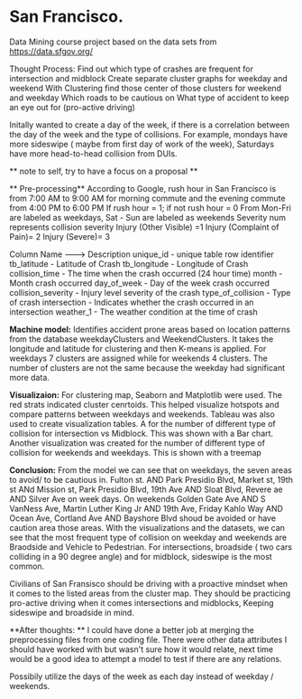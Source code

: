 # San Francisco.
Data Mining course project based on the data sets from https://data.sfgov.org/ 

Thought Process: 
Find out which type of crashes are frequent for intersection and midblock
Create separate cluster graphs for weekday and weekend
With Clustering find those center of those clusters for weekend and weekday
Which roads to be cautious on
What type of accident to keep an eye out for (pro-active driving) 

Initally wanted to create a day of the week, if there is a correlation between the day of the week and the type of collisions.
For example, mondays have more sideswipe ( maybe from first day of work of the week), Saturdays have more head-to-head collision from DUIs. 

 ** note to self, try to have a focus on a proposal **
	
** Pre-processing**
According to Google, rush hour in San Francisco is from 7:00 AM to 9:00 AM for morning commute and the evening commute from 4:00 PM to 6:00 PM
If rush hour  = 1; if not rush hour = 0
From Mon-Fri are labeled as weekdays, Sat - Sun are labeled as weekends
Severity num represents collision severity
Injury (Other Visible) =1
Injury (Complaint of Pain)= 2
Injury (Severe)= 3

Column Name ---> Description
unique_id - unique table row identifier
tb_latitude - Latitude of Crash
tb_longitude - Longitude of Crash
collision_time - The time when the crash occurred (24 hour time)
month - Month crash occurred
day_of_week - Day of the week crash occurred
collision_severity - Injury level severity of the crash
type_of_collision - Type of crash
intersection - Indicates whether the crash occurred in an intersection
weather_1 - The weather condition at the time of crash

**Machine model:**
  Identifies accident prone areas based on location patterns from the database weekdayClusters and WeekendClusters. It takes the longitude and latitude for clustering and then K-means is applied. For weekdays 7 clusters are assigned while for weekends 4 clusters. The number of clusters are not the same because the weekday had significant more data. 

**Visualizaion:**
  For clustering map, Seaborn and Matplotlib were used. The red strats indicated cluster cenrtoids. This helped visualize hotspots and compare patterns between weekdays and weekends. 
  Tableau was also used to create visualization tables. A  for the number of different type of collision for intersection vs Midblock. This was shown with a Bar chart. Another visualization was created for the number of different type of collision for weekends and weekdays. This is shown with a treemap
  
**Conclusion:**
  From the model we can see that on weekdays, the seven areas to avoid/ to be cautious in. Fulton st. AND
Park Presidio Blvd, Market st, 19th st ANd Mission st, Park Presidio Blvd, 19th Ave AND Sloat Blvd, Revere ae
AND Silver Ave on week days. On weekends Golden Gate Ave AND S VanNess Ave, Martin Luther King Jr AND 19th Ave, Friday Kahlo Way AND Ocean Ave, Cortland Ave AND Bayshore Blvd shoud be avoided or have caution area those areas. With the visualizations and the datasets, we can see that the most frequent type of collision on weekday and weekends are Braodside and Vehicle to Pedestrian. For intersections, broadside ( two cars colliding in a 90 degree angle) and for midblock, sideswipe is the most common. 

Civilians of San Fransisco should be driving with a proactive mindset when it comes to the listed areas from the cluster map. They should be practicing pro-active driving when it comes intersections and midblocks, Keeping sideswipe and broadside in mind.

**After thoughts: **
I could have done a better job at merging the preprocessing files from one coding file. There were other data attributes I should have worked with but wasn't sure how it would relate, next time would be a good idea to attempt a model to test if there are any relations. 

Possibily utilize the days of the week as each day instead of weekday / weekends. 
